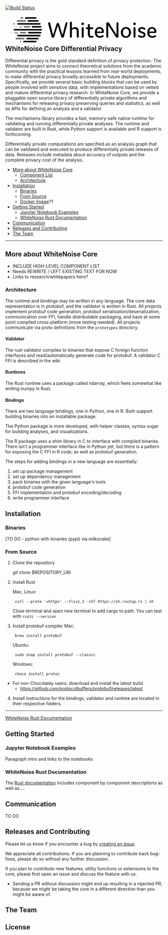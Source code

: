 [![Build Status](https://travis-ci.org/opendifferentialprivacy/whitenoise-core.svg?branch=develop)](https://travis-ci.org/opendifferentialprivacy/whitenoise-core)

<a href="http://opendp.io"><img src="images/WhiteNoise Logo/SVG/Full_grey.svg" align="left" height="80" vspace="8" hspace="18"></a>

## WhiteNoise Core Differential Privacy

Differential privacy is the gold standard definition of privacy protection.  The WhiteNoise project aims to connect theoretical solutions from the academic community with the practical lessons learned from real-world deployments, to make differential privacy broadly accessible to future deployments.  Specifically, we provide several basic building blocks that can be used by people involved with sensitive data, with implementations based on vetted and mature differential privacy research.  In WhiteNoise Core, we provide a pluggable open source library of differentially private algorithms and mechanisms for releasing privacy preserving queries and statistics, as well as APIs for defining an analysis and a validator 

The mechanisms library provides a fast, memory-safe native runtime for validating and running differentially private analyses.  The runtime and validator are built in Rust, while Python support is available and R support is forthcoming.

Differentially private computations are specified as an analysis graph that can be validated and executed to produce differentially private releases of data.  Releases include metadata about accuracy of outputs and the complete privacy cost of the analysis.


- [More about WhiteNoise Core](#more-about-whitenoise-core)
  - [Component List](#components)
  - [Architecture](#architecture)
- [Installation](#installation)
  - [Binaries](#binaries)
  - [From Source](#from-source)
  - [Docker Image](#docker-image)??
- [Getting Started](#getting-started)
  - [Jupyter Notebook Examples](#jupyter-notebook-examples)
  - [WhiteNoise Rust Documentation](#whitenoise-rust-documentation)
- [Communication](#communication)
- [Releases and Contributing](#releases-and-contributing)
- [The Team](#the-team)

---

## More about WhiteNoise Core

- INCLUDE HIGH-LEVEL COMPONENT LIST
- Needs REWRITE / LEFT EXISTING TEXT FOR NOW
- Links to research/whitepapers here?

### Architecture

The runtime and bindings may be written in any language. The core data representation is in protobuf, and the validator is written in Rust. All projects implement protobuf code generation, protobuf serialization/deserialization, communication over FFI, handle distributable packaging, and have at some point compiled cross-platform (more testing needed). All projects communicate via proto definitions from the `prototypes` directory.

#### Validator
The rust validator compiles to binaries that expose C foreign function interfaces and read/automatically generate code for protobuf. A validator C FFI is described in the wiki.

#### Runtimes
The Rust runtime uses a package called ndarray, which feels somewhat like writing numpy in Rust.

#### Bindings
There are two language bindings, one in Python, one in R. Both support building binaries into an installable package.

The Python package is more developed, with helper classes, syntax sugar for building analyses, and visualizations.

The R package uses a shim library in C to interface with compiled binaries. There isn't a programmer interface like in Python yet, but there is a pattern for exposing the C FFI in R code, as well as protobuf generation.

The steps for adding bindings in a new language are essentially:
1. set up package management
2. set up dependency management
3. pack binaries with the given language's tools
4. protobuf code generation
5. FFI implementation and protobuf encoding/decoding
6. write programmer interface


## Installation

### Binaries
[TO DO - python with binaries (pypi) via milksnake]

### From Source

1. Clone the repository

    git clone $REPOSITORY_URI

2. Install Rust

    Mac, Linux:

        curl --proto '=https' --tlsv1.2 -sSf https://sh.rustup.rs | sh

    Close terminal and open new terminal to add cargo to path.
    You can test with `rustc --version`

3. Install protobuf compiler
    Mac:

        brew install protobuf

    Ubuntu:

        sudo snap install protobuf --classic

    Windows:

        choco install protoc

* For non-Chocolatey users: download and install the latest build
  + https://github.com/protocolbuffers/protobuf/releases/latest


4. Install instructions for the bindings, validator and runtime are located in their respective folders.


---

[WhiteNoise Rust Documentation](https://opendifferentialprivacy.github.io/whitenoise-core/)

## Getting Started

### Jupyter Notebook Examples

Paragraph intro and links to the notebooks

### WhiteNoise Rust Documentation

The [Rust documentation](https://opendifferentialprivacy.github.io/whitenoise-core/) includes component by component descriptions as well as....


## Communication

TO DO

## Releases and Contributing

Please let us know if you encounter a bug by [creating an issue](https://github.com/opendifferentialprivacy/whitenoise-core/issues).

We appreciate all contributions. If you are planning to contribute back bug-fixes, please do so without any further discussion.

If you plan to contribute new features, utility functions or extensions to the core, please first open an issue and discuss the feature with us.
  - Sending a PR without discussion might end up resulting in a rejected PR, because we might be taking the core in a different direction than you might be aware of.

## The Team



## License
